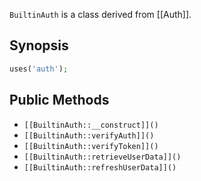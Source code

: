 `BuiltinAuth` is a class derived from [[Auth]].

## Synopsis

```php
uses('auth');
```

## Public Methods

* `[[BuiltinAuth::__construct]]()`
* `[[BuiltinAuth::verifyAuth]]()`
* `[[BuiltinAuth::verifyToken]]()`
* `[[BuiltinAuth::retrieveUserData]]()`
* `[[BuiltinAuth::refreshUserData]]()`

